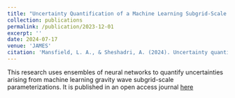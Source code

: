 ```yaml
---
title: "Uncertainty Quantification of a Machine Learning Subgrid-Scale Parameterization for Atmospheric Gravity Waves"
collection: publications
permalink: /publication/2023-12-01
excerpt: ''
date: 2024-07-17
venue: 'JAMES'
citation: 'Mansfield, L. A., & Sheshadri, A. (2024). Uncertainty quantification of a machine learning subgrid-scale parameterization for atmospheric gravity waves. Journal of Advances in Modeling Earth Systems, 16, e2024MS004292. [https://doi.org/10.1029/2024MS004292](https://doi.org/10.1029/2024MS004292)'
---
```


This research uses ensembles of neural networks to quantify uncertainties arising from machine learning gravity wave subgrid-scale parameterizations. It is published in an open access journal [here](https://agupubs.onlinelibrary.wiley.com/doi/full/10.1029/2024MS004292#)

